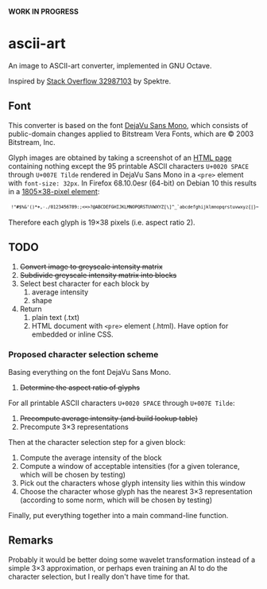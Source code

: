 **WORK IN PROGRESS**

# ascii-art

An image to ASCII-art converter, implemented in GNU Octave.

Inspired by [Stack Overflow 32987103][so] by Spektre.

[so]: https://stackoverflow.com/q/32987103

## Font

This converter is based on the font [DejaVu Sans Mono][font],
which consists of public-domain changes applied to
Bitstream Vera Fonts, which are ©&nbsp;2003 Bitstream, Inc.

[font]: https://dejavu-fonts.github.io/

Glyph images are obtained by taking a screenshot of an [HTML page][html]
containing nothing except the 95 printable ASCII characters
`U+0020 SPACE` through `U+007E Tilde`
rendered in DejaVu Sans Mono in a `<pre>` element with `font-size: 32px`.
In Firefox 68.10.0esr (64-bit) on Debian&nbsp;10
this results in a [1805×38-pixel element][png]:

![The 95 printable ASCII characters rendered in DejaVu Sans Mono][png]

Therefore each glyph is 19×38 pixels (i.e.&nbsp;aspect ratio 2).

[png]: glyphs/ascii.png
[html]: glyphs/ascii.html

## TODO

1. ~~Convert image to greyscale intensity matrix~~
2. ~~Subdivide greyscale intensity matrix into blocks~~
3. Select best character for each block by
   1. average intensity
   2. shape
4. Return
   1. plain text (.txt)
   2. HTML document with `<pre>` element (.html).
      Have option for embedded or inline CSS.

### Proposed character selection scheme

Basing everything on the font DejaVu Sans Mono.

1. ~~Determine the aspect ratio of glyphs~~

For all printable ASCII characters `U+0020 SPACE` through `U+007E Tilde`:

1. ~~Precompute average intensity (and build lookup table)~~
2. Precompute 3×3 representations

Then at the character selection step for a given block:
1. Compute the average intensity of the block
2. Compute a window of acceptable intensities
   (for a given tolerance, which will be chosen by testing)
3. Pick out the characters whose glyph intensity lies within this window
4. Choose the character whose glyph has the nearest 3×3 representation
   (according to some norm, which will be chosen by testing)

Finally, put everything together into a main command-line function.

## Remarks

Probably it would be better doing some wavelet transformation
instead of a simple 3×3 approximation,
or perhaps even training an AI to do the character selection,
but I really don't have time for that.
